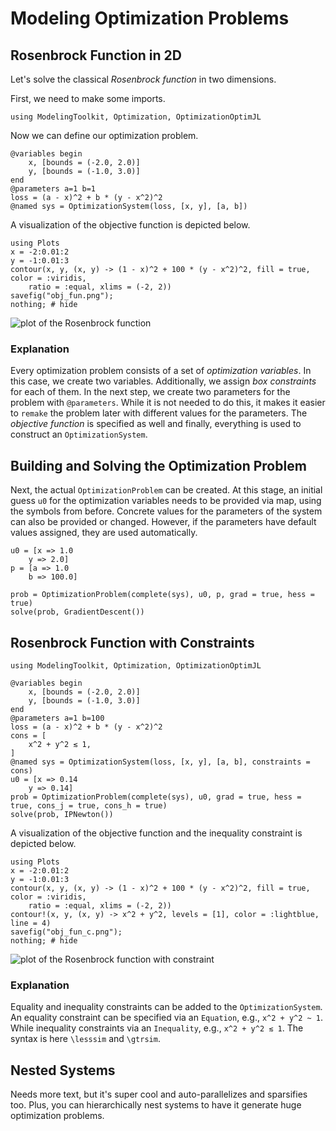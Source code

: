 # Modeling Optimization Problems

## Rosenbrock Function in 2D

Let's solve the classical _Rosenbrock function_ in two dimensions.

First, we need to make some imports.

```@example rosenbrock_2d
using ModelingToolkit, Optimization, OptimizationOptimJL
```

Now we can define our optimization problem.

```@example rosenbrock_2d
@variables begin
    x, [bounds = (-2.0, 2.0)]
    y, [bounds = (-1.0, 3.0)]
end
@parameters a=1 b=1
loss = (a - x)^2 + b * (y - x^2)^2
@named sys = OptimizationSystem(loss, [x, y], [a, b])
```

A visualization of the objective function is depicted below.

```@eval
using Plots
x = -2:0.01:2
y = -1:0.01:3
contour(x, y, (x, y) -> (1 - x)^2 + 100 * (y - x^2)^2, fill = true, color = :viridis,
    ratio = :equal, xlims = (-2, 2))
savefig("obj_fun.png");
nothing; # hide
```

![plot of the Rosenbrock function](obj_fun.png)

### Explanation

Every optimization problem consists of a set of _optimization variables_. In this case, we create two variables. Additionally, we assign _box constraints_ for each of them. In the next step, we create two parameters for the problem with `@parameters`. While it is not needed to do this, it makes it easier to `remake` the problem later with different values for the parameters. The _objective function_ is specified as well and finally, everything is used to construct an `OptimizationSystem`.

## Building and Solving the Optimization Problem

Next, the actual `OptimizationProblem` can be created. At this stage, an initial guess `u0` for the optimization variables needs to be provided via map, using the symbols from before. Concrete values for the parameters of the system can also be provided or changed. However, if the parameters have default values assigned, they are used automatically.

```@example rosenbrock_2d
u0 = [x => 1.0
    y => 2.0]
p = [a => 1.0
    b => 100.0]

prob = OptimizationProblem(complete(sys), u0, p, grad = true, hess = true)
solve(prob, GradientDescent())
```

## Rosenbrock Function with Constraints

```@example rosenbrock_2d_cstr
using ModelingToolkit, Optimization, OptimizationOptimJL

@variables begin
    x, [bounds = (-2.0, 2.0)]
    y, [bounds = (-1.0, 3.0)]
end
@parameters a=1 b=100
loss = (a - x)^2 + b * (y - x^2)^2
cons = [
    x^2 + y^2 ≲ 1,
]
@named sys = OptimizationSystem(loss, [x, y], [a, b], constraints = cons)
u0 = [x => 0.14
    y => 0.14]
prob = OptimizationProblem(complete(sys), u0, grad = true, hess = true, cons_j = true, cons_h = true)
solve(prob, IPNewton())
```

A visualization of the objective function and the inequality constraint is depicted below.

```@eval
using Plots
x = -2:0.01:2
y = -1:0.01:3
contour(x, y, (x, y) -> (1 - x)^2 + 100 * (y - x^2)^2, fill = true, color = :viridis,
    ratio = :equal, xlims = (-2, 2))
contour!(x, y, (x, y) -> x^2 + y^2, levels = [1], color = :lightblue, line = 4)
savefig("obj_fun_c.png");
nothing; # hide
```

![plot of the Rosenbrock function with constraint](obj_fun_c.png)

### Explanation

Equality and inequality constraints can be added to the `OptimizationSystem`. An equality constraint can be specified via an `Equation`, e.g., `x^2 + y^2 ~ 1`. While inequality constraints via an `Inequality`, e.g., `x^2 + y^2 ≲ 1`. The syntax is here `\lesssim` and `\gtrsim`.

## Nested Systems

Needs more text, but it's super cool and auto-parallelizes and sparsifies too.
Plus, you can hierarchically nest systems to have it generate huge
optimization problems.
